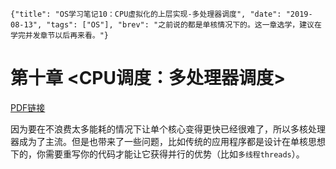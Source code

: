 ```lw-blog-meta
{"title": "OS学习笔记10：CPU虚拟化的上层实现-多处理器调度", "date": "2019-08-13", "tags": ["OS"], "brev": "之前说的都是单核情况下的。这一章选学，建议在学完并发章节以后再来看。"}
```

# 第十章 <CPU调度：多处理器调度>

[PDF链接](http://pages.cs.wisc.edu/~remzi/OSTEP/cpu-sched-multi.pdf)

因为要在不浪费太多能耗的情况下让单个核心变得更快已经很难了，所以多核处理器成为了主流。但是也带来了一些问题，比如传统的应用程序都是设计在单核思想下的，你需要重写你的代码才能让它获得并行的优势（比如`多线程threads`）。

